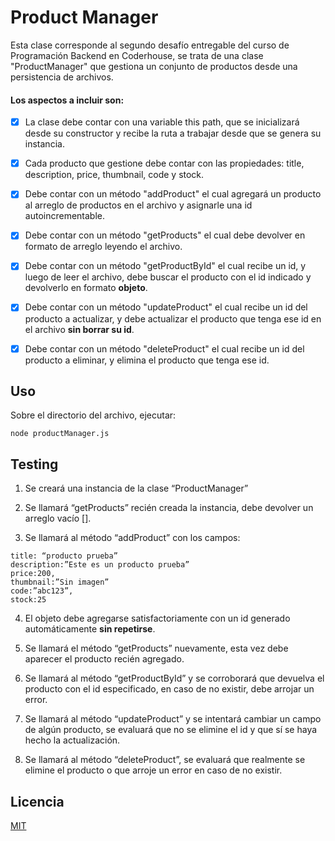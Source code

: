 # Product Manager

Esta clase corresponde al segundo desafío entregable del curso de Programación Backend en Coderhouse, se trata de una clase "ProductManager" que gestiona un conjunto de productos desde una persistencia de archivos.

#### Los aspectos a incluir son:

- [x] La clase debe contar con una variable this path, que se inicializará desde su constructor y recibe la ruta a trabajar desde que se genera su instancia.

- [x] Cada producto que gestione debe contar con las propiedades: title, description, price, thumbnail, code y stock.

- [x] Debe contar con un método "addProduct" el cual agregará un producto al arreglo de productos en el archivo y asignarle una id autoincrementable.

- [x] Debe contar con un método "getProducts" el cual debe devolver en formato de arreglo leyendo el archivo.

- [x] Debe contar con un método "getProductById" el cual recibe un id, y luego de leer el archivo, debe buscar el producto con el id indicado y devolverlo en formato **objeto**.

- [x] Debe contar con un método "updateProduct" el cual recibe un id del producto a actualizar, y debe actualizar el producto que tenga ese id en el archivo **sin borrar su id**.

- [x] Debe contar con un método "deleteProduct" el cual recibe un id del producto a eliminar, y elimina el producto que tenga ese id.

## Uso
Sobre el directorio del archivo, ejecutar:
```
node productManager.js
```

## Testing

1. Se creará una instancia de la clase “ProductManager”

2. Se llamará “getProducts” recién creada la instancia, debe devolver un arreglo vacío [].

3. Se llamará al método “addProduct” con los campos:
```
title: “producto prueba”
description:”Este es un producto prueba”
price:200,
thumbnail:”Sin imagen”
code:”abc123”,
stock:25
```

4. El objeto debe agregarse satisfactoriamente con un id generado automáticamente **sin repetirse**.

5. Se llamará el método “getProducts” nuevamente, esta vez debe aparecer el producto recién agregado.

6. Se llamará al método “getProductById” y se corroborará que devuelva el producto con el id especificado, en caso de no existir, debe arrojar un error.

7. Se llamará al método “updateProduct” y se intentará cambiar un campo de algún producto, se evaluará que no se elimine el id y que sí se haya hecho la actualización.

8. Se llamará al método “deleteProduct”, se evaluará que realmente se elimine el producto o que arroje un error en caso de no existir.


## Licencia

[MIT](https://choosealicense.com/licenses/mit/)
